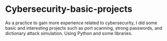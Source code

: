 # Cybersecurity-basic-projects
As a practice to gain more experience related to cybersecurity, I did some basic and interesting projects such as port scanning, strong passwords, and dictionary attack simulation. Using Python and some libraries.
